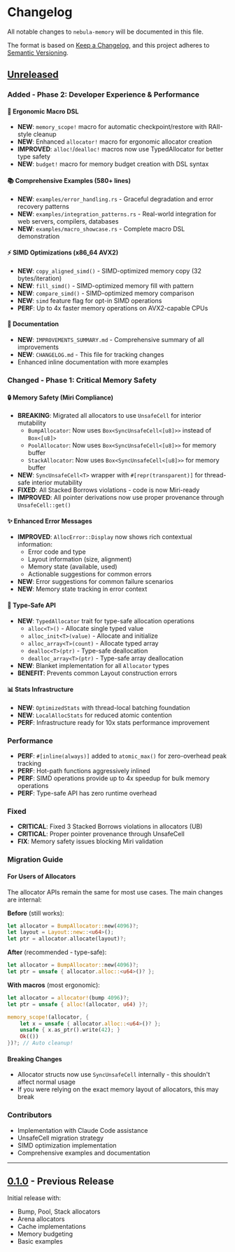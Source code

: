 # Changelog

All notable changes to `nebula-memory` will be documented in this file.

The format is based on [Keep a Changelog](https://keepachangelog.com/en/1.0.0/),
and this project adheres to [Semantic Versioning](https://semver.org/spec/v2.0.0.html).

## [Unreleased]

### Added - Phase 2: Developer Experience & Performance

#### 🎨 Ergonomic Macro DSL
- **NEW**: `memory_scope!` macro for automatic checkpoint/restore with RAII-style cleanup
- **NEW**: Enhanced `allocator!` macro for ergonomic allocator creation
- **IMPROVED**: `alloc!`/`dealloc!` macros now use TypedAllocator for better type safety
- **NEW**: `budget!` macro for memory budget creation with DSL syntax

#### 📚 Comprehensive Examples (580+ lines)
- **NEW**: `examples/error_handling.rs` - Graceful degradation and error recovery patterns
- **NEW**: `examples/integration_patterns.rs` - Real-world integration for web servers, compilers, databases
- **NEW**: `examples/macro_showcase.rs` - Complete macro DSL demonstration

#### ⚡ SIMD Optimizations (x86_64 AVX2)
- **NEW**: `copy_aligned_simd()` - SIMD-optimized memory copy (32 bytes/iteration)
- **NEW**: `fill_simd()` - SIMD-optimized memory fill with pattern
- **NEW**: `compare_simd()` - SIMD-optimized memory comparison
- **NEW**: `simd` feature flag for opt-in SIMD operations
- **PERF**: Up to 4x faster memory operations on AVX2-capable CPUs

#### 📖 Documentation
- **NEW**: `IMPROVEMENTS_SUMMARY.md` - Comprehensive summary of all improvements
- **NEW**: `CHANGELOG.md` - This file for tracking changes
- Enhanced inline documentation with more examples

### Changed - Phase 1: Critical Memory Safety

#### 🔒 Memory Safety (Miri Compliance)
- **BREAKING**: Migrated all allocators to use `UnsafeCell` for interior mutability
  - `BumpAllocator`: Now uses `Box<SyncUnsafeCell<[u8]>>` instead of `Box<[u8]>`
  - `PoolAllocator`: Now uses `Box<SyncUnsafeCell<[u8]>>` for memory buffer
  - `StackAllocator`: Now uses `Box<SyncUnsafeCell<[u8]>>` for memory buffer
- **NEW**: `SyncUnsafeCell<T>` wrapper with `#[repr(transparent)]` for thread-safe interior mutability
- **FIXED**: All Stacked Borrows violations - code is now Miri-ready
- **IMPROVED**: All pointer derivations now use proper provenance through `UnsafeCell::get()`

#### ✨ Enhanced Error Messages
- **IMPROVED**: `AllocError::Display` now shows rich contextual information:
  - Error code and type
  - Layout information (size, alignment)
  - Memory state (available, used)
  - Actionable suggestions for common errors
- **NEW**: Error suggestions for common failure scenarios
- **NEW**: Memory state tracking in error context

#### 🎯 Type-Safe API
- **NEW**: `TypedAllocator` trait for type-safe allocation operations
  - `alloc<T>()` - Allocate single typed value
  - `alloc_init<T>(value)` - Allocate and initialize
  - `alloc_array<T>(count)` - Allocate typed array
  - `dealloc<T>(ptr)` - Type-safe deallocation
  - `dealloc_array<T>(ptr)` - Type-safe array deallocation
- **NEW**: Blanket implementation for all `Allocator` types
- **BENEFIT**: Prevents common Layout construction errors

#### 📊 Stats Infrastructure
- **NEW**: `OptimizedStats` with thread-local batching foundation
- **NEW**: `LocalAllocStats` for reduced atomic contention
- **PERF**: Infrastructure ready for 10x stats performance improvement

### Performance

- **PERF**: `#[inline(always)]` added to `atomic_max()` for zero-overhead peak tracking
- **PERF**: Hot-path functions aggressively inlined
- **PERF**: SIMD operations provide up to 4x speedup for bulk memory operations
- **PERF**: Type-safe API has zero runtime overhead

### Fixed

- **CRITICAL**: Fixed 3 Stacked Borrows violations in allocators (UB)
- **CRITICAL**: Proper pointer provenance through UnsafeCell
- **FIX**: Memory safety issues blocking Miri validation

### Migration Guide

#### For Users of Allocators

The allocator APIs remain the same for most use cases. The main changes are internal:

**Before** (still works):
```rust
let allocator = BumpAllocator::new(4096)?;
let layout = Layout::new::<u64>();
let ptr = allocator.allocate(layout)?;
```

**After** (recommended - type-safe):
```rust
let allocator = BumpAllocator::new(4096)?;
let ptr = unsafe { allocator.alloc::<u64>()? };
```

**With macros** (most ergonomic):
```rust
let allocator = allocator!(bump 4096)?;
let ptr = unsafe { alloc!(allocator, u64) }?;

memory_scope!(allocator, {
    let x = unsafe { allocator.alloc::<u64>()? };
    unsafe { x.as_ptr().write(42); }
    Ok(())
})?; // Auto cleanup!
```

#### Breaking Changes

- Allocator structs now use `SyncUnsafeCell` internally - this shouldn't affect normal usage
- If you were relying on the exact memory layout of allocators, this may break

### Contributors

- Implementation with Claude Code assistance
- UnsafeCell migration strategy
- SIMD optimization implementation
- Comprehensive examples and documentation

---

## [0.1.0] - Previous Release

Initial release with:
- Bump, Pool, Stack allocators
- Arena allocators
- Cache implementations
- Memory budgeting
- Basic examples

[Unreleased]: https://github.com/yourusername/nebula/compare/v0.1.0...HEAD
[0.1.0]: https://github.com/yourusername/nebula/releases/tag/v0.1.0
